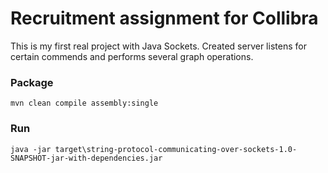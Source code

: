 # Recruitment assignment for Collibra

This is my first real project with Java Sockets. Created server listens for certain commends and performs several graph operations.


### Package

`mvn clean compile assembly:single`


### Run

`java -jar target\string-protocol-communicating-over-sockets-1.0-SNAPSHOT-jar-with-dependencies.jar`